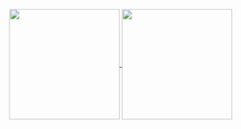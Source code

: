 
<a href="https://github.com/anuraghazra/github-readme-stats">
  <img height=200 align="center" src="https://github-readme-stats.vercel.app/api?username=Dagwbl&ts=2025-10-22" />
</a>
<a href="https://github.com/anuraghazra/convoychat">
  <img height=200 align="center" src="https://github-readme-stats.vercel.app/api/top-langs?username=Dagwbl&layout=compact&langs_count=8&card_width=320" />
</a>

</br>



<!---
Dagwbl/Dagwbl is a ✨ special ✨ repository because its `README.md` (this file) appears on your GitHub profile.
You can click the Preview link to take a look at your changes.
--->

